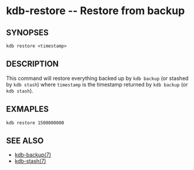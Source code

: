 kdb-restore -- Restore from backup
==================================

## SYNOPSES

`kdb restore <timestamp>`

## DESCRIPTION

This command will restore everything backed up by `kdb backup` (or stashed by `kdb stash`)
where `timestamp` is the timestamp returned by `kdb backup` (or `kdb stash`).

## EXMAPLES

```
kdb restore 1500000000
```

## SEE ALSO
- [kdb-backup(7)](kdb-backup.md)
- [kdb-stash(7)](kdb-stash.md)

